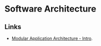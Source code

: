 # Software Architecture

## Links

* [Modular Application Architecture - Intro](https://www.goetas.com/blog/modular-application-architecture-intro/).

